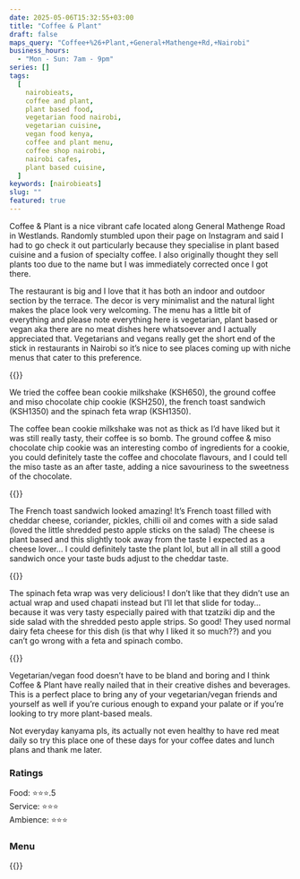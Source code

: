 ```yaml
---
date: 2025-05-06T15:32:55+03:00
title: "Coffee & Plant"
draft: false
maps_query: "Coffee+%26+Plant,+General+Mathenge+Rd,+Nairobi"
business_hours:
  - "Mon - Sun: 7am - 9pm"
series: []
tags:
  [
    nairobieats,
    coffee and plant,
    plant based food,
    vegetarian food nairobi,
    vegetarian cuisine,
    vegan food kenya,
    coffee and plant menu,
    coffee shop nairobi,
    nairobi cafes,
    plant based cuisine,
  ]
keywords: [nairobieats]
slug: ""
featured: true
---
```


Coffee & Plant is a nice vibrant cafe located along General Mathenge Road in Westlands. Randomly stumbled upon their page on Instagram and said I had to go check it out particularly because they specialise in plant based cuisine and a fusion of specialty coffee. I also originally thought they sell plants too due to the name but I was immediately corrected once I got there.

The restaurant is big and I love that it has both an indoor and outdoor section by the terrace. The decor is very minimalist and the natural light makes the place look very welcoming. The menu has a little bit of everything and please note everything here is vegetarian, plant based or vegan aka there are no meat dishes here whatsoever and I actually appreciated that. Vegetarians and vegans really get the short end of the stick in restaurants in Nairobi so it’s nice to see places coming up with niche menus that cater to this preference.

{{<image-gallery key="coffee-and-plant" titles="coffee-and-plant-01 coffee-and-plant-02 coffee-and-plant-03">}}

We tried the coffee bean cookie milkshake (KSH650), the ground coffee and miso chocolate chip cookie (KSH250), the french toast sandwich (KSH1350) and the spinach feta wrap (KSH1350).

The coffee bean cookie milkshake was not as thick as I’d have liked but it was still really tasty, their coffee is so bomb. The ground coffee & miso chocolate chip cookie was an interesting combo of ingredients for a cookie, you could definitely taste the coffee and chocolate flavours, and I could tell the miso taste as an after taste, adding a nice savouriness to the sweetness of the chocolate.

{{<image-gallery key="coffee-and-plant" titles="coffee-and-plant-04 coffee-and-plant-05">}}

The French toast sandwich looked amazing! It’s French toast filled with cheddar cheese, coriander, pickles, chilli oil and comes with a side salad (loved the little shredded pesto apple sticks on the salad) The cheese is plant based and this slightly took away from the taste I expected as a cheese lover… I could definitely taste the plant lol, but all in all still a good sandwich once your taste buds adjust to the cheddar taste.

{{<image-gallery key="coffee-and-plant" titles="coffee-and-plant-06 coffee-and-plant-07">}}

The spinach feta wrap was very delicious! I don’t like that they didn’t use an actual wrap and used chapati instead but I’ll let that slide for today… because it was very tasty especially paired with that tzatziki dip and the side salad with the shredded pesto apple strips. So good! They used normal dairy feta cheese for this dish (is that why I liked it so much??) and you can’t go wrong with a feta and spinach combo.

{{<image-gallery key="coffee-and-plant" titles="coffee-and-plant-08 coffee-and-plant-09">}}

Vegetarian/vegan food doesn’t have to be bland and boring and I think Coffee & Plant have really nailed that in their creative dishes and beverages. This is a perfect place to bring any of your vegetarian/vegan friends and yourself as well if you’re curious enough to expand your palate or if you’re looking to try more plant-based meals.

Not everyday kanyama pls, its actually not even healthy to have red meat daily so try this place one of these days for your coffee dates and lunch plans and thank me later.

### Ratings

Food: ⭐️⭐️⭐️.5<br>
Service: ⭐️️⭐️⭐️<br>
Ambience: ⭐⭐️⭐️<br>

### Menu

{{<remote-image-gallery key="coffee-and-plant-menu">}}
